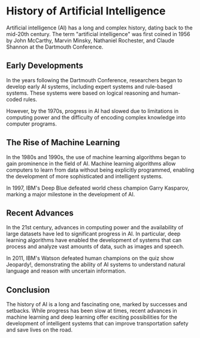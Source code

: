 History of Artificial Intelligence
=====================================================================================================

Artificial intelligence (AI) has a long and complex history, dating back to the mid-20th century. The term "artificial intelligence" was first coined in 1956 by John McCarthy, Marvin Minsky, Nathaniel Rochester, and Claude Shannon at the Dartmouth Conference.

Early Developments
------------------

In the years following the Dartmouth Conference, researchers began to develop early AI systems, including expert systems and rule-based systems. These systems were based on logical reasoning and human-coded rules.

However, by the 1970s, progress in AI had slowed due to limitations in computing power and the difficulty of encoding complex knowledge into computer programs.

The Rise of Machine Learning
----------------------------

In the 1980s and 1990s, the use of machine learning algorithms began to gain prominence in the field of AI. Machine learning algorithms allow computers to learn from data without being explicitly programmed, enabling the development of more sophisticated and intelligent systems.

In 1997, IBM's Deep Blue defeated world chess champion Garry Kasparov, marking a major milestone in the development of AI.

Recent Advances
---------------

In the 21st century, advances in computing power and the availability of large datasets have led to significant progress in AI. In particular, deep learning algorithms have enabled the development of systems that can process and analyze vast amounts of data, such as images and speech.

In 2011, IBM's Watson defeated human champions on the quiz show Jeopardy!, demonstrating the ability of AI systems to understand natural language and reason with uncertain information.

Conclusion
----------

The history of AI is a long and fascinating one, marked by successes and setbacks. While progress has been slow at times, recent advances in machine learning and deep learning offer exciting possibilities for the development of intelligent systems that can improve transportation safety and save lives on the road.
